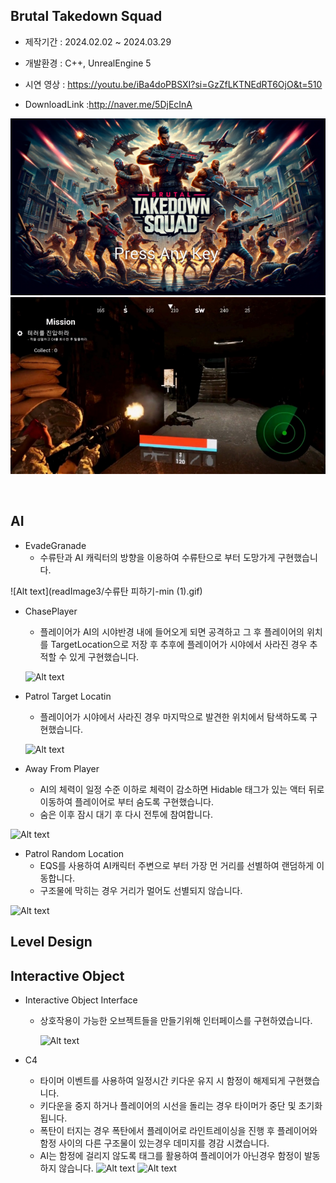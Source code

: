## Brutal Takedown Squad

* 제작기간 : 2024.02.02 ~ 2024.03.29

* 개발환경 : C++, UnrealEngine 5

* 시연 영상 : https://youtu.be/iBa4doPBSXI?si=GzZfLKTNEdRT6OjO&t=510
  
* DownloadLink :http://naver.me/5DjEcInA



![Alt text](readImage3/main.png)
![Alt text](readImage3/ingm.png)

<br>

## AI

 * EvadeGranade
   - 수류탄과 AI 캐릭터의 방향을 이용하여 수류탄으로 부터 도망가게 구현했습니다.
     
  ![Alt text](readImage3/수류탄 피하기-min (1).gif)

 * ChasePlayer
   - 플레이어가 AI의 시야반경 내에 들어오게 되면 공격하고 그 후 플레이어의 위치를 TargetLocation으로 저장 후 추후에 플레이어가 시야에서 사라진 경우 추적할 수 있게 구현했습니다.
     
   ![Alt text](readImage3/chaseplayer.gif)

 * Patrol Target Locatin
   - 플레이어가 시야에서 사라진 경우 마지막으로 발견한 위치에서 탐색하도록 구현했습니다.
     
   ![Alt text](readImage3/s1.png)

  * Away From Player
    - AI의 체력이 일정 수준 이하로 체력이 감소하면 Hidable 태그가 있는 액터 뒤로 이동하여 플레이어로 부터 숨도록 구현했습니다.
    - 숨은 이후 잠시 대기 후 다시 전투에 참여합니다.
      
   ![Alt text](readImage3/s1.png)

  * Patrol Random Location
    - EQS를 사용하여 AI캐릭터 주변으로 부터 가장 먼 거리를 선별하여 랜덤하게 이동합니다.
    - 구조물에 막히는 경우 거리가 멀어도 선별되지 않습니다.
      
   ![Alt text](readImage3/AIRandomPatroll.png)

## Level Design


## Interactive Object

  * Interactive Object Interface
     - 상호작용이 가능한 오브젝트들을 만들기위해 인터페이스를 구현하였습니다.
      
         ![Alt text](readImage3/s1.png)
    

  * C4
    - 타이머 이벤트를 사용하여 일정시간 키다운 유지 시 함정이 해제되게 구현했습니다.
    - 키다운을 중지 하거나 플레이어의 시선을 돌리는 경우 타이머가 중단 및 초기화 됩니다.
    - 폭탄이 터지는 경우 폭탄에서 플레이어로 라인트레이싱을 진행 후 플레이어와 함정 사이의 다른 구조물이 있는경우 데미지를 경감 시켰습니다.
    - AI는 함정에 걸리지 않도록 태그를 활용하여 플레이어가 아닌경우 함정이 발동하지 않습니다.
     ![Alt text](readImage3/s1.png)
     ![Alt text](readImage3/C4InteractiveObjec.gif)



